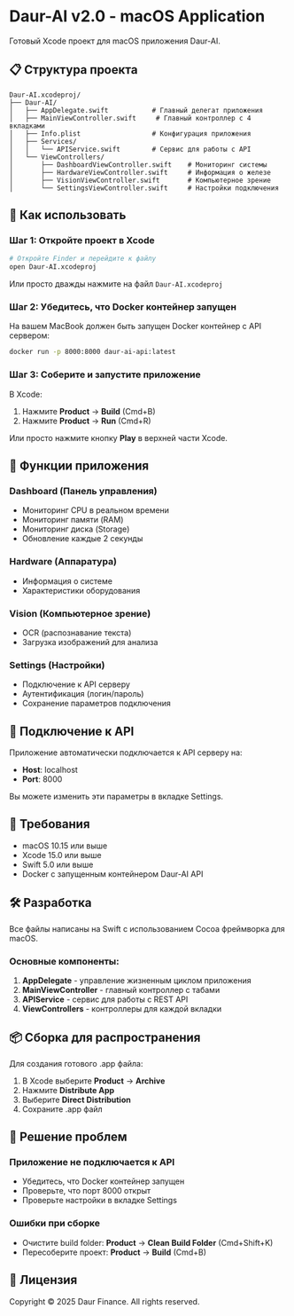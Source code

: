 # Daur-AI v2.0 - macOS Application

Готовый Xcode проект для macOS приложения Daur-AI.

## 📋 Структура проекта

```
Daur-AI.xcodeproj/
├── Daur-AI/
│   ├── AppDelegate.swift           # Главный делегат приложения
│   ├── MainViewController.swift     # Главный контроллер с 4 вкладками
│   ├── Info.plist                  # Конфигурация приложения
│   ├── Services/
│   │   └── APIService.swift        # Сервис для работы с API
│   └── ViewControllers/
│       ├── DashboardViewController.swift    # Мониторинг системы
│       ├── HardwareViewController.swift     # Информация о железе
│       ├── VisionViewController.swift       # Компьютерное зрение
│       └── SettingsViewController.swift     # Настройки подключения
```

## 🚀 Как использовать

### Шаг 1: Откройте проект в Xcode

```bash
# Откройте Finder и перейдите к файлу
open Daur-AI.xcodeproj
```

Или просто дважды нажмите на файл `Daur-AI.xcodeproj`

### Шаг 2: Убедитесь, что Docker контейнер запущен

На вашем MacBook должен быть запущен Docker контейнер с API сервером:

```bash
docker run -p 8000:8000 daur-ai-api:latest
```

### Шаг 3: Соберите и запустите приложение

В Xcode:
1. Нажмите **Product** → **Build** (Cmd+B)
2. Нажмите **Product** → **Run** (Cmd+R)

Или просто нажмите кнопку **Play** в верхней части Xcode.

## 📱 Функции приложения

### Dashboard (Панель управления)
- Мониторинг CPU в реальном времени
- Мониторинг памяти (RAM)
- Мониторинг диска (Storage)
- Обновление каждые 2 секунды

### Hardware (Аппаратура)
- Информация о системе
- Характеристики оборудования

### Vision (Компьютерное зрение)
- OCR (распознавание текста)
- Загрузка изображений для анализа

### Settings (Настройки)
- Подключение к API серверу
- Аутентификация (логин/пароль)
- Сохранение параметров подключения

## 🔌 Подключение к API

Приложение автоматически подключается к API серверу на:
- **Host**: localhost
- **Port**: 8000

Вы можете изменить эти параметры в вкладке Settings.

## 📝 Требования

- macOS 10.15 или выше
- Xcode 15.0 или выше
- Swift 5.0 или выше
- Docker с запущенным контейнером Daur-AI API

## 🛠️ Разработка

Все файлы написаны на Swift с использованием Cocoa фреймворка для macOS.

### Основные компоненты:

1. **AppDelegate** - управление жизненным циклом приложения
2. **MainViewController** - главный контроллер с табами
3. **APIService** - сервис для работы с REST API
4. **ViewControllers** - контроллеры для каждой вкладки

## 📦 Сборка для распространения

Для создания готового .app файла:

1. В Xcode выберите **Product** → **Archive**
2. Нажмите **Distribute App**
3. Выберите **Direct Distribution**
4. Сохраните .app файл

## 🐛 Решение проблем

### Приложение не подключается к API
- Убедитесь, что Docker контейнер запущен
- Проверьте, что порт 8000 открыт
- Проверьте настройки в вкладке Settings

### Ошибки при сборке
- Очистите build folder: **Product** → **Clean Build Folder** (Cmd+Shift+K)
- Пересоберите проект: **Product** → **Build** (Cmd+B)

## 📄 Лицензия

Copyright © 2025 Daur Finance. All rights reserved.
